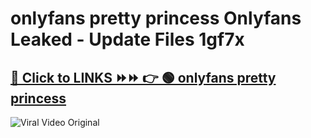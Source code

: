 
 # onlyfans pretty princess Onlyfans Leaked - Update Files 1gf7x

## <h2><a href="https://clipsfans.com/onlyfans_pretty_princess&ref=git">🔗 Click to LINKS ⏩⏩ 👉 🟢 onlyfans pretty princess </a></h2>

<a href="https://clipsfans.com/onlyfans_pretty_princess&ref=git" rel="nofollow" data-target="animated-image.originalLink"><img src="https://i.ibb.co.com/xMMVF88/686577567.gif" alt="Viral Video Original" style="max-width: 100%; display: inline-block;" data-target="animated-image.originalImage"></a>

